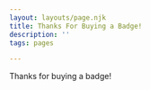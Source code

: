 ```yaml
---
layout: layouts/page.njk
title: Thanks For Buying a Badge!
description: ''
tags: pages

---
```


Thanks for buying a badge!